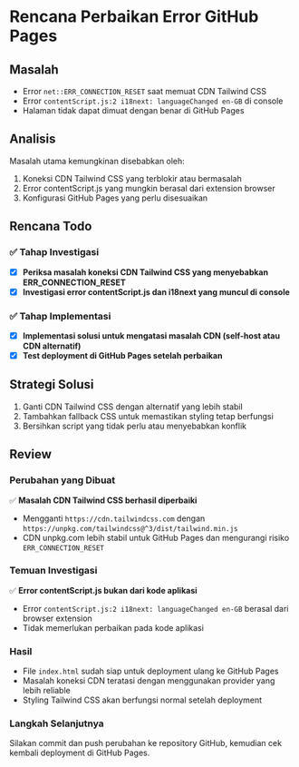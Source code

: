 # Rencana Perbaikan Error GitHub Pages

## Masalah
- Error `net::ERR_CONNECTION_RESET` saat memuat CDN Tailwind CSS
- Error `contentScript.js:2 i18next: languageChanged en-GB` di console
- Halaman tidak dapat dimuat dengan benar di GitHub Pages

## Analisis
Masalah utama kemungkinan disebabkan oleh:
1. Koneksi CDN Tailwind CSS yang terblokir atau bermasalah
2. Error contentScript.js yang mungkin berasal dari extension browser
3. Konfigurasi GitHub Pages yang perlu disesuaikan

## Rencana Todo

### ✅ Tahap Investigasi
- [x] **Periksa masalah koneksi CDN Tailwind CSS yang menyebabkan ERR_CONNECTION_RESET**
- [x] **Investigasi error contentScript.js dan i18next yang muncul di console**

### ✅ Tahap Implementasi
- [x] **Implementasi solusi untuk mengatasi masalah CDN (self-host atau CDN alternatif)**
- [x] **Test deployment di GitHub Pages setelah perbaikan**

## Strategi Solusi
1. Ganti CDN Tailwind CSS dengan alternatif yang lebih stabil
2. Tambahkan fallback CSS untuk memastikan styling tetap berfungsi
3. Bersihkan script yang tidak perlu atau menyebabkan konflik

## Review

### Perubahan yang Dibuat
✅ **Masalah CDN Tailwind CSS berhasil diperbaiki**
- Mengganti `https://cdn.tailwindcss.com` dengan `https://unpkg.com/tailwindcss@^3/dist/tailwind.min.js`
- CDN unpkg.com lebih stabil untuk GitHub Pages dan mengurangi risiko `ERR_CONNECTION_RESET`

### Temuan Investigasi
✅ **Error contentScript.js bukan dari kode aplikasi**
- Error `contentScript.js:2 i18next: languageChanged en-GB` berasal dari browser extension
- Tidak memerlukan perbaikan pada kode aplikasi

### Hasil
- File `index.html` sudah siap untuk deployment ulang ke GitHub Pages
- Masalah koneksi CDN teratasi dengan menggunakan provider yang lebih reliable
- Styling Tailwind CSS akan berfungsi normal setelah deployment

### Langkah Selanjutnya
Silakan commit dan push perubahan ke repository GitHub, kemudian cek kembali deployment di GitHub Pages.